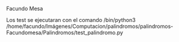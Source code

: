Facundo Mesa 

Los test se ejecutaran con el comando /bin/python3 /home/facundo/Imágenes/Computacion/palindromos/palindromos-Facundomesa/Palindromos/test_palindromo.py